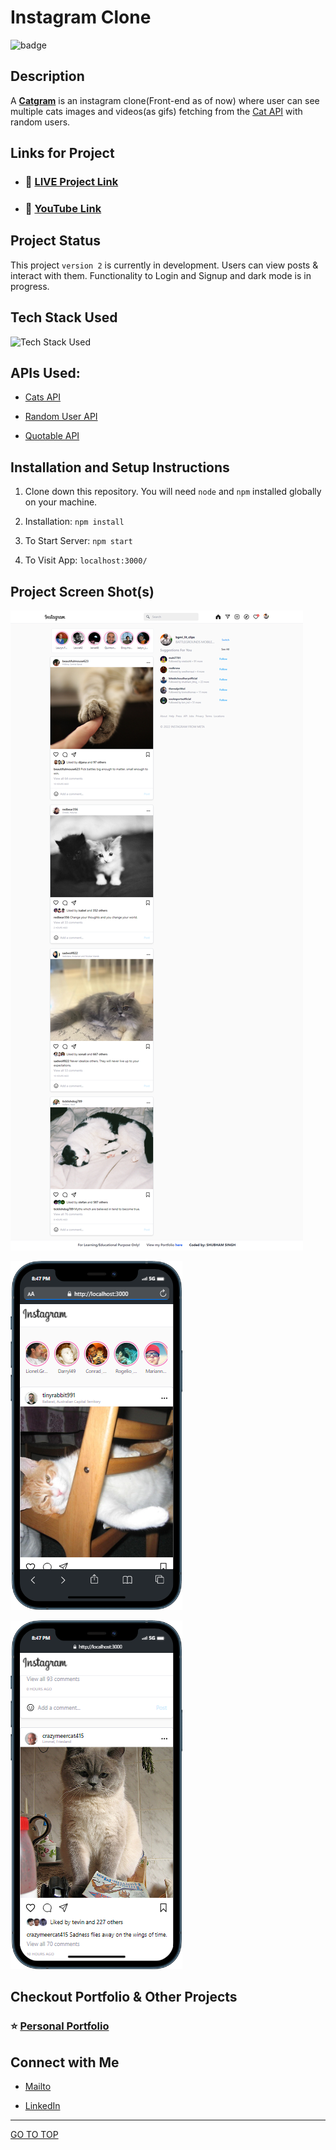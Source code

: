 # Instagram Clone

![badge](https://img.shields.io/badge/REACT%20-App-green)

## Description

A [**Catgram**]() is an instagram clone(Front-end as of now) where user can see multiple cats images and videos(as gifs) fetching from the [Cat API]() with random users.

## Links for Project

- ### 📌 [LIVE Project Link](https://instagram-fsjs.netlify.app/)

- ### 📌 [YouTube Link](https://youtu.be/nho0m2YAEbc)

## Project Status

This project `version 2` is currently in development. Users can view posts & interact with them. Functionality to Login and Signup and dark mode is in progress.

## Tech Stack Used

![Tech Stack Used](https://skillicons.dev/icons?i=react,javascript,tailwind,html,nodejs,git)

## APIs Used:

- [Cats API](https://api.thecatapi.com/)

- [Random User API](https://randomuser.me/api/)

- [Quotable API](https://api.quotable.io/)

## Installation and Setup Instructions

1. Clone down this repository. You will need `node` and `npm` installed globally on your machine.

2. Installation: `npm install`

3. To Start Server: `npm start`

4. To Visit App: `localhost:3000/`

## Project Screen Shot(s)

![Project-capture](./src/assets/capture1.png)

![Project-capture1](./src/assets/mobile.png)

![](./src/assets/mobile1.png)

## Checkout Portfolio & Other Projects

### ⭐ [Personal Portfolio](https://shubhambhoj.in)

## Connect with Me

- [Mailto](mailto:shubhambhoj3@gmail.com)

- [LinkedIn](https://www.linkedin.com/in/shubham-singh-b122b7171/)

---

[GO TO TOP](#instagram-clone)
